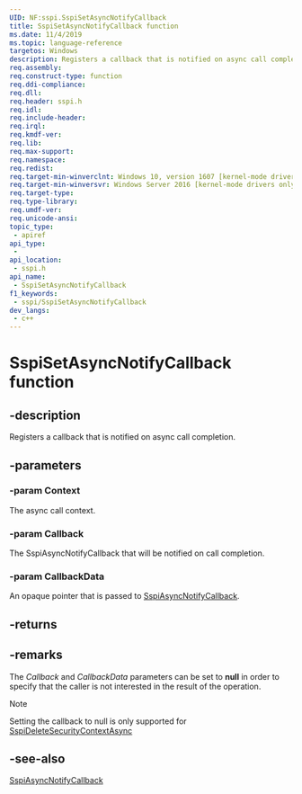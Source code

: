 ```yaml
---
UID: NF:sspi.SspiSetAsyncNotifyCallback
title: SspiSetAsyncNotifyCallback function
ms.date: 11/4/2019
ms.topic: language-reference
targetos: Windows
description: Registers a callback that is notified on async call completion.
req.assembly: 
req.construct-type: function
req.ddi-compliance: 
req.dll: 
req.header: sspi.h
req.idl: 
req.include-header: 
req.irql: 
req.kmdf-ver: 
req.lib: 
req.max-support: 
req.namespace: 
req.redist: 
req.target-min-winverclnt: Windows 10, version 1607 [kernel-mode drivers only]
req.target-min-winversvr: Windows Server 2016 [kernel-mode drivers only]
req.target-type: 
req.type-library: 
req.umdf-ver: 
req.unicode-ansi: 
topic_type:
 - apiref
api_type:
 - 
api_location:
 - sspi.h
api_name:
 - SspiSetAsyncNotifyCallback
f1_keywords:
 - sspi/SspiSetAsyncNotifyCallback
dev_langs:
 - c++
---
```

# SspiSetAsyncNotifyCallback function

## -description
Registers a callback that is notified on async call completion.

## -parameters

### -param Context
The async call context.

### -param Callback
The SspiAsyncNotifyCallback that will be notified on call completion.

### -param CallbackData
An opaque pointer that is passed to [SspiAsyncNotifyCallback](nc-sspi-sspiasyncnotifycallback.md).

## -returns

## -remarks
The *Callback* and *CallbackData* parameters can be set to **null** in order to specify that the caller is not interested in the result of the operation. 

> [!NOTE]
> Setting the callback to null is only supported for [SspiDeleteSecurityContextAsync](nf-sspi-sspideletesecuritycontextasync.md)

## -see-also

[SspiAsyncNotifyCallback](nc-sspi-sspiasyncnotifycallback.md)

